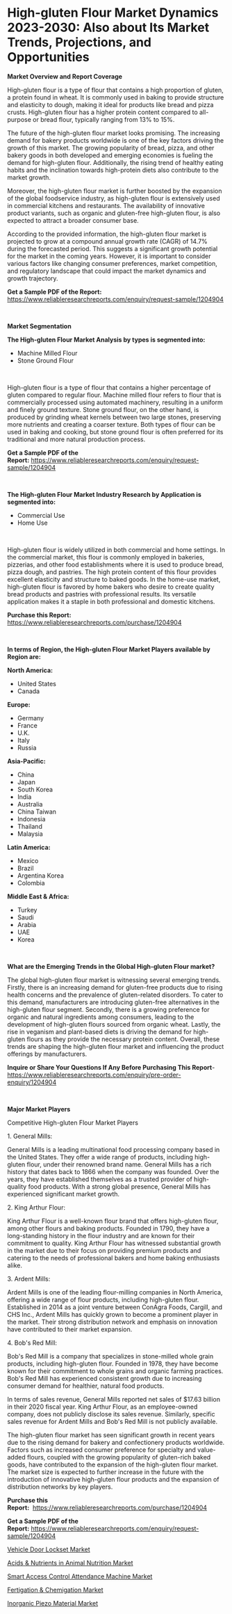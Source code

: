 <p><h1>High-gluten Flour Market Dynamics 2023-2030: Also about Its Market Trends, Projections, and Opportunities</h1></p><p><strong>Market Overview and Report Coverage</strong></p>
<p><p>High-gluten flour is a type of flour that contains a high proportion of gluten, a protein found in wheat. It is commonly used in baking to provide structure and elasticity to dough, making it ideal for products like bread and pizza crusts. High-gluten flour has a higher protein content compared to all-purpose or bread flour, typically ranging from 13% to 15%.</p><p>The future of the high-gluten flour market looks promising. The increasing demand for bakery products worldwide is one of the key factors driving the growth of this market. The growing popularity of bread, pizza, and other bakery goods in both developed and emerging economies is fueling the demand for high-gluten flour. Additionally, the rising trend of healthy eating habits and the inclination towards high-protein diets also contribute to the market growth.</p><p>Moreover, the high-gluten flour market is further boosted by the expansion of the global foodservice industry, as high-gluten flour is extensively used in commercial kitchens and restaurants. The availability of innovative product variants, such as organic and gluten-free high-gluten flour, is also expected to attract a broader consumer base.</p><p>According to the provided information, the high-gluten flour market is projected to grow at a compound annual growth rate (CAGR) of 14.7% during the forecasted period. This suggests a significant growth potential for the market in the coming years. However, it is important to consider various factors like changing consumer preferences, market competition, and regulatory landscape that could impact the market dynamics and growth trajectory.</p></p>
<p><strong>Get a Sample PDF of the Report:</strong> <a href="https://www.reliableresearchreports.com/enquiry/request-sample/1204904">https://www.reliableresearchreports.com/enquiry/request-sample/1204904</a></p>
<p>&nbsp;</p>
<p><strong>Market Segmentation</strong></p>
<p><strong>The High-gluten Flour Market Analysis by types is segmented into:</strong></p>
<p><ul><li>Machine Milled Flour</li><li>Stone Ground Flour</li></ul></p>
<p>&nbsp;</p>
<p><p>High-gluten flour is a type of flour that contains a higher percentage of gluten compared to regular flour. Machine milled flour refers to flour that is commercially processed using automated machinery, resulting in a uniform and finely ground texture. Stone ground flour, on the other hand, is produced by grinding wheat kernels between two large stones, preserving more nutrients and creating a coarser texture. Both types of flour can be used in baking and cooking, but stone ground flour is often preferred for its traditional and more natural production process.</p></p>
<p><strong>Get a Sample PDF of the Report:</strong>&nbsp;<a href="https://www.reliableresearchreports.com/enquiry/request-sample/1204904">https://www.reliableresearchreports.com/enquiry/request-sample/1204904</a></p>
<p>&nbsp;</p>
<p><strong>The High-gluten Flour Market Industry Research by Application is segmented into:</strong></p>
<p><ul><li>Commercial Use</li><li>Home Use</li></ul></p>
<p>&nbsp;</p>
<p><p>High-gluten flour is widely utilized in both commercial and home settings. In the commercial market, this flour is commonly employed in bakeries, pizzerias, and other food establishments where it is used to produce bread, pizza dough, and pastries. The high protein content of this flour provides excellent elasticity and structure to baked goods. In the home-use market, high-gluten flour is favored by home bakers who desire to create quality bread products and pastries with professional results. Its versatile application makes it a staple in both professional and domestic kitchens.</p></p>
<p><strong>Purchase this Report:</strong>&nbsp; <a href="https://www.reliableresearchreports.com/purchase/1204904">https://www.reliableresearchreports.com/purchase/1204904</a></p>
<p>&nbsp;</p>
<p><strong>In terms of Region, the High-gluten Flour Market Players available by Region are:</strong></p>
<p>
    <p> <strong> North America: </strong>
        <ul>
            <li>United States</li>
            <li>Canada</li>
        </ul>
        </p> 
    <p> <strong> Europe: </strong>
        <ul>
            <li>Germany</li>
            <li>France</li>
            <li>U.K.</li>
            <li>Italy</li>
            <li>Russia</li>
        </ul>
        </p> 
    <p> <strong> Asia-Pacific: </strong>
        <ul>
            <li>China</li>
            <li>Japan</li>
            <li>South Korea</li>
            <li>India</li>
            <li>Australia</li>
            <li>China Taiwan</li>
            <li>Indonesia</li>
            <li>Thailand</li>
            <li>Malaysia</li>
        </ul>
        </p> 
    <p> <strong> Latin America: </strong>
        <ul>
            <li>Mexico</li>
            <li>Brazil</li>
            <li>Argentina Korea</li>
            <li>Colombia</li>
        </ul>
        </p> 
    <p> <strong> Middle East & Africa: </strong>
        <ul>
            <li>Turkey</li>
            <li>Saudi</li>
            <li>Arabia</li>
            <li>UAE</li>
            <li>Korea</li>
        </ul>
    </p>
    </p>
<p>&nbsp;</p>
<p><strong>What are the Emerging Trends in the Global High-gluten Flour market?</strong></p>
<p><p>The global high-gluten flour market is witnessing several emerging trends. Firstly, there is an increasing demand for gluten-free products due to rising health concerns and the prevalence of gluten-related disorders. To cater to this demand, manufacturers are introducing gluten-free alternatives in the high-gluten flour segment. Secondly, there is a growing preference for organic and natural ingredients among consumers, leading to the development of high-gluten flours sourced from organic wheat. Lastly, the rise in veganism and plant-based diets is driving the demand for high-gluten flours as they provide the necessary protein content. Overall, these trends are shaping the high-gluten flour market and influencing the product offerings by manufacturers.</p></p>
<p><strong>Inquire or Share Your Questions If Any Before Purchasing This Report</strong>- <a href="https://www.reliableresearchreports.com/enquiry/pre-order-enquiry/1204904">https://www.reliableresearchreports.com/enquiry/pre-order-enquiry/1204904</a></p>
<p>&nbsp;</p>
<p><strong>Major Market Players</strong></p>
<p><p>Competitive High-gluten Flour Market Players</p><p>1. General Mills:</p><p>General Mills is a leading multinational food processing company based in the United States. They offer a wide range of products, including high-gluten flour, under their renowned brand name. General Mills has a rich history that dates back to 1866 when the company was founded. Over the years, they have established themselves as a trusted provider of high-quality food products. With a strong global presence, General Mills has experienced significant market growth.</p><p>2. King Arthur Flour:</p><p>King Arthur Flour is a well-known flour brand that offers high-gluten flour, among other flours and baking products. Founded in 1790, they have a long-standing history in the flour industry and are known for their commitment to quality. King Arthur Flour has witnessed substantial growth in the market due to their focus on providing premium products and catering to the needs of professional bakers and home baking enthusiasts alike.</p><p>3. Ardent Mills:</p><p>Ardent Mills is one of the leading flour-milling companies in North America, offering a wide range of flour products, including high-gluten flour. Established in 2014 as a joint venture between ConAgra Foods, Cargill, and CHS Inc., Ardent Mills has quickly grown to become a prominent player in the market. Their strong distribution network and emphasis on innovation have contributed to their market expansion.</p><p>4. Bob's Red Mill:</p><p>Bob's Red Mill is a company that specializes in stone-milled whole grain products, including high-gluten flour. Founded in 1978, they have become known for their commitment to whole grains and organic farming practices. Bob's Red Mill has experienced consistent growth due to increasing consumer demand for healthier, natural food products.</p><p>In terms of sales revenue, General Mills reported net sales of $17.63 billion in their 2020 fiscal year. King Arthur Flour, as an employee-owned company, does not publicly disclose its sales revenue. Similarly, specific sales revenue for Ardent Mills and Bob's Red Mill is not publicly available.</p><p>The high-gluten flour market has seen significant growth in recent years due to the rising demand for bakery and confectionery products worldwide. Factors such as increased consumer preference for specialty and value-added flours, coupled with the growing popularity of gluten-rich baked goods, have contributed to the expansion of the high-gluten flour market. The market size is expected to further increase in the future with the introduction of innovative high-gluten flour products and the expansion of distribution networks by key players.</p></p>
<p><strong>Purchase this Report:</strong>&nbsp;&nbsp;<a href="https://www.reliableresearchreports.com/purchase/1204904">https://www.reliableresearchreports.com/purchase/1204904</a></p>
<p></p>
<p><strong>Get a Sample PDF of the Report:</strong>&nbsp;<a href="https://www.reliableresearchreports.com/enquiry/request-sample/1204904">https://www.reliableresearchreports.com/enquiry/request-sample/1204904</a></p>
<p><p><a href="https://medium.com/@landis15236/vehicle-door-lockset-market-the-key-to-successful-business-strategy-forecast-till-2030-d6c5f72a77ae">Vehicle Door Lockset Market</a></p><p><a href="https://www.linkedin.com/pulse/acids-amp-nutrients-animal-nutrition-market-research-report/">Acids & Nutrients in Animal Nutrition Market</a></p><p><a href="https://github.com/dringals/Market-Research-Report-List-1/blob/main/smart-access-control-attendance-machine-market.md">Smart Access Control Attendance Machine Market</a></p><p><a href="https://www.linkedin.com/pulse/fertigation-amp-chemigation-market-insights-players/">Fertigation & Chemigation Market</a></p><p><a href="https://github.com/tamvrosiya/Market-Research-Report-List-1/blob/main/inorganic-piezo-material-market.md">Inorganic Piezo Material Market</a></p></p>